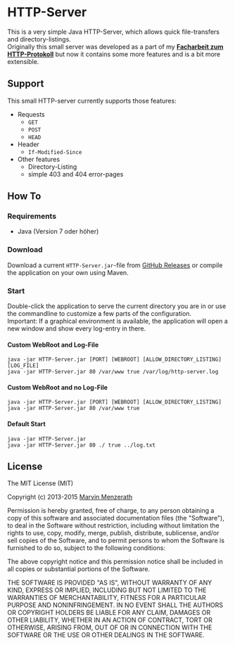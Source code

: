 # HTTP-Server
This is a very simple Java HTTP-Server, which allows quick file-transfers and directory-listings.  
Originally this small server was developed as a part of my **[Facharbeit zum HTTP-Protokoll](http://menzerath.eu/artikel/wie-funktioniert-das-http-protokoll/)** but now it contains some more features and is a bit more extensible.

## Support
This small HTTP-server currently supports those features:

* Requests
	* `GET`
	* `POST`
	* `HEAD`
* Header
	* `If-Modified-Since`
* Other features
	* Directory-Listing
	* simple 403 and 404 error-pages

## How To

### Requirements
* Java (Version 7 oder höher)

### Download
Download a current `HTTP-Server.jar`-file from [GitHub Releases](https://github.com/MarvinMenzerath/HTTP-Server/releases) or compile the application on your own using Maven.

### Start
Double-click the application to serve the current directory you are in or use the commandline to customize a few parts of the configuration.  
Important: If a graphical environment is available, the application will open a new window and show every log-entry in there.

#### Custom WebRoot and Log-File
```
java -jar HTTP-Server.jar [PORT] [WEBROOT] [ALLOW_DIRECTORY_LISTING] [LOG_FILE]
java -jar HTTP-Server.jar 80 /var/www true /var/log/http-server.log
```

#### Custom WebRoot and no Log-File
```
java -jar HTTP-Server.jar [PORT] [WEBROOT] [ALLOW_DIRECTORY_LISTING]
java -jar HTTP-Server.jar 80 /var/www true
```

#### Default Start
```
java -jar HTTP-Server.jar
java -jar HTTP-Server.jar 80 ./ true ../log.txt
```

## License
The MIT License (MIT)

Copyright (c) 2013-2015 [Marvin Menzerath](https://menzerath.eu)

Permission is hereby granted, free of charge, to any person obtaining a copy of this software and associated documentation files (the "Software"), to deal in the Software without restriction, including without limitation the rights to use, copy, modify, merge, publish, distribute, sublicense, and/or sell copies of the Software, and to permit persons to whom the Software is furnished to do so, subject to the following conditions:

The above copyright notice and this permission notice shall be included in all copies or substantial portions of the Software.

THE SOFTWARE IS PROVIDED "AS IS", WITHOUT WARRANTY OF ANY KIND, EXPRESS OR IMPLIED, INCLUDING BUT NOT LIMITED TO THE WARRANTIES OF MERCHANTABILITY, FITNESS FOR A PARTICULAR PURPOSE AND NONINFRINGEMENT. IN NO EVENT SHALL THE AUTHORS OR COPYRIGHT HOLDERS BE LIABLE FOR ANY CLAIM, DAMAGES OR OTHER LIABILITY, WHETHER IN AN ACTION OF CONTRACT, TORT OR OTHERWISE, ARISING FROM, OUT OF OR IN CONNECTION WITH THE SOFTWARE OR THE USE OR OTHER DEALINGS IN THE SOFTWARE.